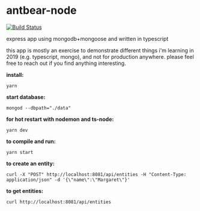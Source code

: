 # antbear-node

[![Build Status](https://travis-ci.org/apecranium/galaxy-express.svg?branch=master)](https://travis-ci.org/apecranium/galaxy-express)

express app using mongodb+mongoose and written in typescript

this app is mostly an exercise to demonstrate different things i'm learning in 2019 (e.g. typescript, mongo), and not for production anywhere. please feel free to reach out if you find anything interesting.

**install:**
```shell
yarn
```

**start database:**
```shell
mongod --dbpath="./data"
```

**for hot restart with nodemon and ts-node:**
```shell
yarn dev
```

**to compile and run:**
```shell
yarn start
```

**to create an entity:**
```shell
curl -X "POST" http://localhost:8081/api/entities -H "Content-Type: application/json" -d '{\"name\":\"Margaret\"}'
```

**to get entities:**
```shell
curl http://localhost:8081/api/entities
```

